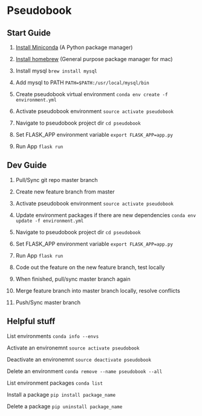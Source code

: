 # Pseudobook

## Start Guide

1. [Install Miniconda](http://conda.pydata.org/miniconda.html) (A Python package manager)

2. [Install homebrew](http://brew.sh/) (General purpose package manager for mac)

3. Install mysql
`brew install mysql`

4. Add mysql to PATH
`PATH=$PATH:/usr/local/mysql/bin`

5. Create pseudobook virtual environment
`conda env create -f environment.yml`

6. Activate pseudobook environment
`source activate pseudobook`

7. Navigate to pseudobook project dir
`cd pseudobook`

8. Set FLASK_APP environment variable
`export FLASK_APP=app.py`

9. Run App
`flask run`

## Dev Guide

1. Pull/Sync git repo master branch

2. Create new feature branch from master

3. Activate pseudobook environment
`source activate pseudobook`

4. Update environment packages if there are new dependencies
`conda env update -f environment.yml`

5. Navigate to pseudobook project dir
`cd pseudobook`

6. Set FLASK_APP environment variable
`export FLASK_APP=app.py`

7. Run App
`flask run`

8. Code out the feature on the new feature branch, test locally

9. When finished, pull/sync master branch again

10. Merge feature branch into master branch locally, resolve conflicts

11. Push/Sync master branch

## Helpful stuff

List environments
`conda info --envs`

Activate an environemnt
`source activate pseudobook`

Deactivate an environemnt
`source deactivate pseudobook`

Delete an environment
`conda remove --name pseudobook --all`

List environment packages
`conda list`

Install a package
`pip install package_name`

Delete a package
`pip uninstall package_name`

